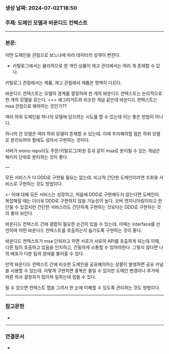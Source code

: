 ### 생성 날짜: 2024-07-02T18:50
### 주제: 도메인 모델과 바운디드 컨텍스트
---
### 본문:

어떤 도메인을 관점으로 보느냐에 따라 데이터의 성격이 변한다.

- 카탈로그에서는 물리적으로 한 개인 상품이 재고 관리에서는 여러 개 존재할 수 있다.

카탈로그 관점에서는 제품, 재고 관점에서 제품은 명백히 다르다.

  

바운디드 컨텍스트는 모델의 경계를 결정하며 한 개의 바운디드 컨텍스트는 논리적으로 한 개의 모델을 갖는다. <=> 애그러거트와 비슷한 개념 같은데 바운디드 컨텍스트는 msa 관점으로 봐야하는 것인가??

  

  

여러 하위 도메인을 하나의 모델에 담으려는 시도를 할 수 있는데 이는 좋은 방법이 아니다.

  

하나의 큰 모델은 여러 하위 모델이 존재할 수 있는데. 이때 주의해야할 점은 하위 모델로 분리되어야 함에도 섞어서 구현하는 것이다.

서버가 mono repo라도 주문/카탈로그/회원 등과 같이 msa로 분리될 수 있는 개념은 패키지 단위로 분리하는 것이 좋다.

  

  

—

  

모든 서비스가 다 DDD로 구현될 필요는 없는데. 비교적 간단한 도메인이라면 조회용 서비스로 구현하는 것도 방법이다.

<- 이에 대해 모든 서비스는 성장하고, 처음에 DDD로 구현해두지 않는다면 도메인이 복잡해질 때는 더더욱 DDD로 구현하지 않을 가능성이 높다. 오버 엔지니어링이라고 판단될 수 있겠지만 간단한 서비스라도 간단하게 구현하는 것보다는 DDD로 구현하는 것이 좋아 보인다.

  

바운디드 컨텍스트 간에 결합이 필요한 순간이 있을 수 있는데. 이때는 interface를 선언하여 어떤 바운디드 컨텍스트를 호출하는지 숨기도록 구현하는 것이 좋다.

  

  

바운디드 컨텍스트가 msa 단위라고 하면 서로가 서로의 API를 호출하게 되는데 이때, 다른 팀이 호출하고 있음을 인지하고, 긴밀하게 소통할 수 있어야한다. 그렇지 않다면 나의 배포가 다른 팀의 장애를 불러올 수 있다.

  

만약 바운디드 컨텍스트 간에 비슷한 도메인을 공유해야하는 상황이 발생하면 공유 커널을 사용할 수 있는데. 이렇게 구현하면 중복은 줄일 수 있지만 도메인 변경이나 추가에 따른 의사 결정자가 많아져 일하는데 힘들 수 있다.

  

될 수 있으면 컨텍스트 맵을 그려서 한 눈에 이해할 수 있도록 관리하는 것도 방법이다.

---
### 참고문헌
- 
---
### 연결문서
- 

